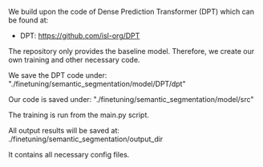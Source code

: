 We build upon the code of Dense Prediction Transformer (DPT) which can be found at:
- DPT: https://github.com/isl-org/DPT

The repository only provides the baseline model. 
Therefore, we create our own training and other necessary code.

We save the DPT code under: "./finetuning/semantic_segmentation/model/DPT/dpt"

Our code is saved under: "./finetuning/semantic_segmentation/model/src"

The training is run from the main.py script.

All output results will be saved at: ./finetuning/semantic_segmentation/output_dir

It contains all necessary config files.
